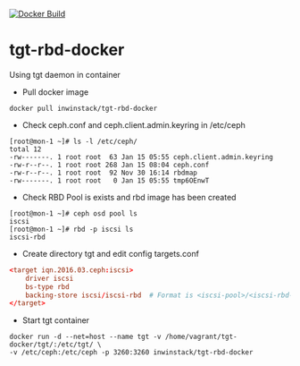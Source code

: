 [![Docker Build](https://img.shields.io/docker/build/inwinstack/tgt-rbd-docker.svg)](https://hub.docker.com/r/inwinstack/tgt-rbd-docker/)
# tgt-rbd-docker
Using tgt daemon in container

- Pull docker image

```shell
docker pull inwinstack/tgt-rbd-docker
```

- Check ceph.conf and ceph.client.admin.keyring in /etc/ceph

```
[root@mon-1 ~]# ls -l /etc/ceph/
total 12
-rw-------. 1 root root  63 Jan 15 05:55 ceph.client.admin.keyring
-rw-r--r--. 1 root root 268 Jan 15 08:04 ceph.conf
-rw-r--r--. 1 root root  92 Nov 30 16:14 rbdmap
-rw-------. 1 root root   0 Jan 15 05:55 tmp6OEnwT
```

- Check RBD Pool is exists and rbd image has been created

```
[root@mon-1 ~]# ceph osd pool ls
iscsi
[root@mon-1 ~]# rbd -p iscsi ls
iscsi-rbd
```

- Create directory tgt and edit config targets.conf

```conf
<target iqn.2016.03.ceph:iscsi>
    driver iscsi
    bs-type rbd
    backing-store iscsi/iscsi-rbd  # Format is <iscsi-pool>/<iscsi-rbd-image>
</target>
```

- Start tgt container

```shell
docker run -d --net=host --name tgt -v /home/vagrant/tgt-docker/tgt/:/etc/tgt/ \ 
-v /etc/ceph:/etc/ceph -p 3260:3260 inwinstack/tgt-rbd-docker 
```
